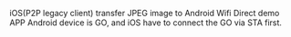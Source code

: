 iOS(P2P legacy client) transfer JPEG image to Android Wifi Direct demo APP
Android device is GO, and iOS have to connect the GO via STA first. 
